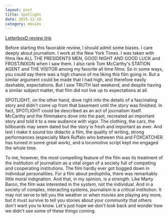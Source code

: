 ```yaml
---
layout: post
title: Spotlight 
date: 2015-11-10
category: movies
---
```

 
[LetterboxD review link](http://letterboxd.com/samarthbhaskar/film/spotlight/)

 Before starting this favorable review, I should admit some biases. I care deeply about journalism. I work at the New York Times. I was taken with films like ALL THE PRESIDENTS MEN, GOOD NIGHT AND GOOD LUCK and FROST/NIXON when I saw them. I also rank Tom McCarthy's STATION AGENT and THE VISITOR among my favorite all time films. So in some ways, you could say there was a high chance of me liking this film going in. But a similar argument could be made that I had high, and therefore easily dashable, expectations. But I saw TRUTH last weekend, and despite having a similar subject matter, that film did not live up to expectations at all.

SPOTLIGHT, on the other hand, dove right into the details of a fascinating story and didn't come up from that basement until the story was finished. In fact, SPOTLIGHT could be described as an act of journalism itself. McCarthy and the filmmakers dove into the past, recreated an important story and told it to a new audience with vigor. The clothing, the cars, the billboards may seem dated but the story is fresh and important as ever. And lest I make it sound too didactic a film, the quality of writing, strong performances (especially Mark Ruffalo who between this and FOXCATCHER has turned in some great work), and a locomotive script kept me engaged the whole time.

To me, however, the most compelling feature of the film was its treatment of the institution of journalism as a vital organ of a society full of competing and cooperating institutions. The film hardly ever got bogged down in individual personalities. For a film about pedophilia, there was remarkably little moral indignation. And that, in my opinion, is a strength. Like Marty Baron, the film was interested in the system, not the individual. And in a society of complex, interacting systems, journalism is a critical institution. It may not serve to tell you the weather or when movies are playing any more, but it must survive to tell you stories about your community that others don't want you to know. Let's just hope we don't look back and wonder how we didn't see some of these things coming.
